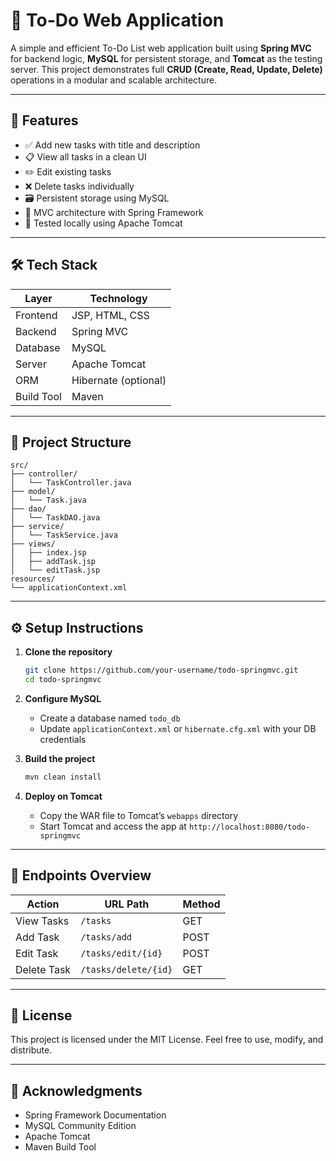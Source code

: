 # 📝 To-Do Web Application

A simple and efficient To-Do List web application built using **Spring MVC** for backend logic, **MySQL** for persistent storage, and **Tomcat** as the testing server. This project demonstrates full **CRUD (Create, Read, Update, Delete)** operations in a modular and scalable architecture.

---

## 🚀 Features

- ✅ Add new tasks with title and description
- 📋 View all tasks in a clean UI
- ✏️ Edit existing tasks
- ❌ Delete tasks individually
- 🗃️ Persistent storage using MySQL
- 🔧 MVC architecture with Spring Framework
- 🧪 Tested locally using Apache Tomcat

---

## 🛠️ Tech Stack

| Layer         | Technology       |
|--------------|------------------|
| Frontend     | JSP, HTML, CSS   |
| Backend      | Spring MVC       |
| Database     | MySQL            |
| Server       | Apache Tomcat    |
| ORM          | Hibernate (optional) |
| Build Tool   | Maven            |

---

## 📂 Project Structure

```
src/
├── controller/
│   └── TaskController.java
├── model/
│   └── Task.java
├── dao/
│   └── TaskDAO.java
├── service/
│   └── TaskService.java
├── views/
│   ├── index.jsp
│   ├── addTask.jsp
│   └── editTask.jsp
resources/
└── applicationContext.xml
```

---

## ⚙️ Setup Instructions

1. **Clone the repository**
   ```bash
   git clone https://github.com/your-username/todo-springmvc.git
   cd todo-springmvc
   ```

2. **Configure MySQL**
   - Create a database named `todo_db`
   - Update `applicationContext.xml` or `hibernate.cfg.xml` with your DB credentials

3. **Build the project**
   ```bash
   mvn clean install
   ```

4. **Deploy on Tomcat**
   - Copy the WAR file to Tomcat’s `webapps` directory
   - Start Tomcat and access the app at `http://localhost:8080/todo-springmvc`

---

## 📌 Endpoints Overview

| Action        | URL Path           | Method |
|---------------|--------------------|--------|
| View Tasks    | `/tasks`           | GET    |
| Add Task      | `/tasks/add`       | POST   |
| Edit Task     | `/tasks/edit/{id}` | POST   |
| Delete Task   | `/tasks/delete/{id}` | GET  |

---

## 📖 License

This project is licensed under the MIT License. Feel free to use, modify, and distribute.

---

## 🙌 Acknowledgments

- Spring Framework Documentation
- MySQL Community Edition
- Apache Tomcat
- Maven Build Tool


